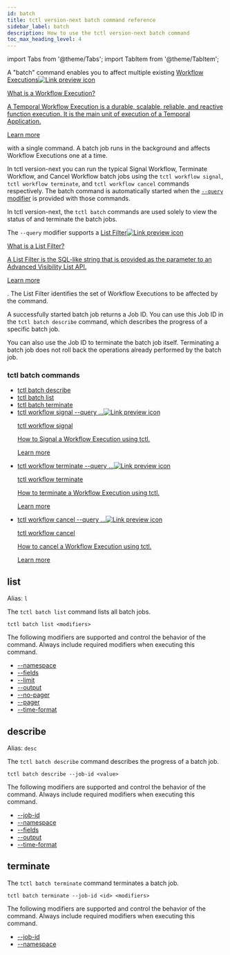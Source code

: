 ```yaml
---
id: batch
title: tctl version-next batch command reference
sidebar_label: batch
description: How to use the tctl version-next batch command
toc_max_heading_level: 4
---
```


<!-- THIS FILE IS GENERATED. DO NOT EDIT THIS FILE DIRECTLY -->

import Tabs from '@theme/Tabs';
import TabItem from '@theme/TabItem';

A "batch" command enables you to affect multiple existing <a class="tdlp" href="/workflows#workflow-execution">Workflow Executions<span class="tdlpiw"><img src="/img/link-preview-icon.svg" alt="Link preview icon" /></span><div class="tdlpc"><p class="tdlppt">What is a Workflow Execution?</p><p class="tdlppd">A Temporal Workflow Execution is a durable, scalable, reliable, and reactive function execution. It is the main unit of execution of a Temporal Application.</p><p class="tdlplm"><a href="/workflows#workflow-execution">Learn more</a></p></div></a> with a single command.
A batch job runs in the background and affects Workflow Executions one at a time.

In tctl version-next you can run the typical Signal Workflow, Terminate Workflow, and Cancel Workflow batch jobs using the `tctl workflow signal`, `tctl workflow terminate`, and `tctl workflow cancel` commands respectively.
The batch command is automatically started when the [`--query` modifier](/tctl-next/modifiers#--query) is provided with those commands.

In tctl version-next, the `tctl batch` commands are used solely to view the status of and terminate the batch jobs.

The `--query` modifier supports a <a class="tdlp" href="/visibility#list-filter">List Filter<span class="tdlpiw"><img src="/img/link-preview-icon.svg" alt="Link preview icon" /></span><div class="tdlpc"><p class="tdlppt">What is a List Filter?</p><p class="tdlppd">A List Filter is the SQL-like string that is provided as the parameter to an Advanced Visibility List API.</p><p class="tdlplm"><a href="/visibility#list-filter">Learn more</a></p></div></a>.
The List Filter identifies the set of Workflow Executions to be affected by the command.

A successfully started batch job returns a Job ID.
You can use this Job ID in the `tctl batch describe` command, which describes the progress of a specific batch job.

You can also use the Job ID to terminate the batch job itself.
Terminating a batch job does not roll back the operations already performed by the batch job.

### tctl batch commands

- [tctl batch describe](/tctl-next/batch#describe)
- [tctl batch list](/tctl-next/batch#list)
- [tctl batch terminate](/tctl-next/batch#terminate)
- <a class="tdlp" href="/tctl-next/workflow#signal">tctl workflow signal --query ...<span class="tdlpiw"><img src="/img/link-preview-icon.svg" alt="Link preview icon" /></span><div class="tdlpc"><p class="tdlppt">tctl workflow signal</p><p class="tdlppd">How to Signal a Workflow Execution using tctl.</p><p class="tdlplm"><a href="/tctl-next/workflow#signal">Learn more</a></p></div></a>
- <a class="tdlp" href="/tctl-next/workflow#terminate">tctl workflow terminate --query ...<span class="tdlpiw"><img src="/img/link-preview-icon.svg" alt="Link preview icon" /></span><div class="tdlpc"><p class="tdlppt">tctl workflow terminate</p><p class="tdlppd">How to terminate a Workflow Execution using tctl.</p><p class="tdlplm"><a href="/tctl-next/workflow#terminate">Learn more</a></p></div></a>
- <a class="tdlp" href="/tctl-next/workflow#cancel">tctl workflow cancel --query ...<span class="tdlpiw"><img src="/img/link-preview-icon.svg" alt="Link preview icon" /></span><div class="tdlpc"><p class="tdlppt">tctl workflow cancel</p><p class="tdlppd">How to cancel a Workflow Execution using tctl.</p><p class="tdlplm"><a href="/tctl-next/workflow#cancel">Learn more</a></p></div></a>

## list

Alias: `l`

The `tctl batch list` command lists all batch jobs.

`tctl batch list <modifiers>`

The following modifiers are supported and control the behavior of the command.
Always include required modifiers when executing this command.

- [--namespace](/tctl-next/modifiers#--namespace)
- [--fields](/tctl-next/modifiers#--fields)
- [--limit](/tctl-next/modifiers#--limit)
- [--output](/tctl-next/modifiers#--output)
- [--no-pager](/tctl-next/modifiers#--no-pager)
- [--pager](/tctl-next/modifiers#--pager)
- [--time-format](/tctl-next/modifiers#--time-format)

## describe

Alias: `desc`

The `tctl batch describe` command describes the progress of a batch job.

`tctl batch describe --job-id <value>`

The following modifiers are supported and control the behavior of the command.
Always include required modifiers when executing this command.

- [--job-id](/tctl-next/modifiers#--job-id)
- [--namespace](/tctl-next/modifiers#--namespace)
- [--fields](/tctl-next/modifiers#--fields)
- [--output](/tctl-next/modifiers#--output)
- [--time-format](/tctl-next/modifiers#--time-format)

## terminate

The `tctl batch terminate` command terminates a batch job.

`tctl batch terminate --job-id <id> <modifiers>`

The following modifiers are supported and control the behavior of the command.
Always include required modifiers when executing this command.

- [--job-id](/tctl-next/modifiers#--job-id)
- [--namespace](/tctl-next/modifiers#--namespace)

